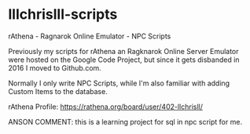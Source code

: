 # lllchrislll-scripts
rAthena - Ragnarok Online Emulator - NPC Scripts

Previously my scripts for rAthena an Ragknarok Online Server Emulator were hosted on the Google Code Project, 
but since it gets disbanded in 2016 I moved to Github.com.

Normally I only write NPC Scripts, while I'm also familiar with adding Custom Items to the database.

rAthena Profile:
https://rathena.org/board/user/402-llchrisll/


ANSON COMMENT:
this is a learning project for sql in npc script for me.
